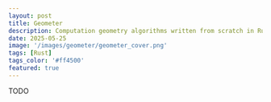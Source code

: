 ```yaml
---
layout: post
title: Geometer
description: Computation geometry algorithms written from scratch in Rust.
date: 2025-05-25
image: '/images/geometer/geometer_cover.png'
tags: [Rust]
tags_color: '#ff4500'
featured: true
---
```


TODO

